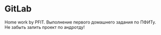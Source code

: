GitLab
======

Home work by PFIT.
Выполнение первого домашнего задания по ПФИТу.
Не забыть залить проект по андротду!
